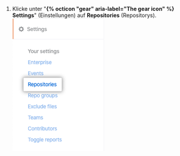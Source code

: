 1. Klicke unter "**{% octicon "gear" aria-label="The gear icon" %} Settings**" (Einstellungen) auf **Repositories** (Repositorys). ![Registerkarte „Repositories“ (Repositorys)](/assets/images/help/insights/repositories-tab.png)
